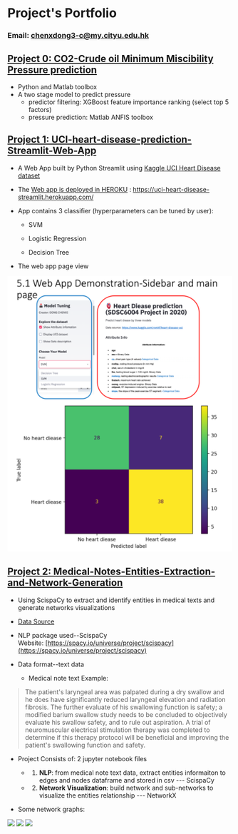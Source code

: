 # Project's Portfolio
### Email: chenxdong3-c@my.cityu.edu.hk


## [Project 0: CO2-Crude oil Minimum Miscibility Pressure prediction](https://researchportal.hw.ac.uk/en/publications/accurate-prediction-of-cosub2sub-minimum-miscibility-pressure-usi)
* Python and Matlab toolbox
* A two stage model to predict pressure 
  * predictor filtering: XGBoost feature importance ranking (select top 5 factors)
  * pressure prediction: Matlab ANFIS toolbox


## [Project 1: UCI-heart-disease-prediction-Streamlit-Web-App](https://github.com/chenx-git/UCI-heart-disease-prediction-Web-App)
* A Web App built by Python Streamlit using [Kaggle UCI Heart Disease dataset](https://www.kaggle.com/ronitf/heart-disease-uci)

  
* The [Web app is deployed in HEROKU](https://uci-heart-disease-streamlit.herokuapp.com/) : https://uci-heart-disease-streamlit.herokuapp.com/

* App contains 3 classifier (hyperparameters can be tuned by user):

  * SVM

  * Logistic Regression

  * Decision Tree

* The web app page view
  
![](/images/1.PNG)



## [Project 2: Medical-Notes-Entities-Extraction-and-Network-Generation](https://github.com/chenx-git/Medical-Notes-Entities-Extraction-and-Network-Visualization)
* Using ScispaCy to extract and identify entities in medical texts and generate networks visualizations
* [Data Source](https://www.kaggle.com/c/medical-notes/data)<br>
* NLP package used--ScispaCy <br>Website: [https://spacy.io/universe/project/scispacy](https://spacy.io/universe/project/scispacy)
* Data format--text data
  
  * Medical note text Example:
> The patient's laryngeal area was palpated during a dry swallow and he does have significantly reduced laryngeal elevation and radiation fibrosis.  The further evaluate of his swallowing function is safety; a modified barium swallow study needs to be concluded to objectively evaluate his swallow safety, and to rule out aspiration.  A trial of neuromuscular electrical stimulation therapy was completed to determine if this therapy protocol will be beneficial and improving the patient's swallowing function and safety.


* Project Consists of: 2 jupyter notebook files
  * 1. **NLP**: from medical note text data, extract entities informaiton to edges and nodes dataframe and stored in csv --- ScispaCy 
  * 2. **Network Visualization**: build network and sub-networks to visualize the entities relationship --- NetworkX


* Some network graphs:
  
![](https://github.com/chenx-git/chenx_Portfolio/blob/main/images/2.1.PNG)
![](https://github.com/chenx-git/chenx_Portfolio/blob/main/images/2.2.png)
![](https://github.com/chenx-git/chenx_Portfolio/blob/main/images/2.3.PNG)
